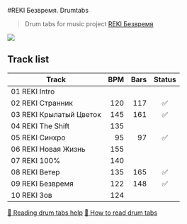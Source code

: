 #REKI Безвремя. Drumtabs
>Drum tabs for music project [REKI Безвремя](https://vk.com/rekiproject)

![](https://pp.vk.me/c624126/v624126388/9f6fa/TkeHYiSCY24.jpg)

## Track list
 Track                  | BPM |Bars |Status 
------------------------|----:|----:|:----:|
01 REKI Intro           |     |
02 REKI Странник        | 120 | 117 | :white_check_mark:
03 REKI Крылатый Цветок | 145 | 161 | :white_check_mark:
04 REKI The Shift       | 135 |
05 REKI Синхро          | 95  |  97 | :white_check_mark:
06 REKI Новая Жизнь     | 155 |
07 REKI 100%            | 140 |
08 REKI Ветер           | 135 | 165 | :white_check_mark:
09 REKI Безвремя        | 122 | 148 | :white_check_mark:
10 REKI Зов             | 124 |

[:notebook: Reading drum tabs help](http://www.drumsoloartist.com/wiki/drum_techniuqes/reading_drum_tabs)
[:notebook_with_decorative_cover: How to read drum tabs](http://www.wikihow.com/Read-Drum-Tabs)

